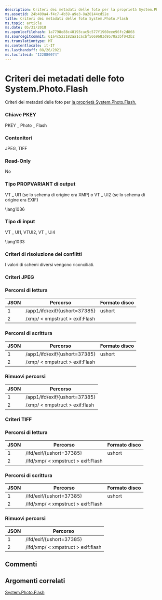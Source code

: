 ```yaml
---
description: Criteri dei metadati delle foto per la proprietà System.Photo.Flash.
ms.assetid: 24b400a4-f4c7-4b59-a9e3-8a20144cd52e
title: Criteri dei metadati delle foto System.Photo.Flash
ms.topic: article
ms.date: 05/31/2018
ms.openlocfilehash: 1a7798e88c40193cac5c577f1960eee96fc2d868
ms.sourcegitcommit: 61a4c522182aa1cacbf5669683d9570a3bf043b2
ms.translationtype: MT
ms.contentlocale: it-IT
ms.lasthandoff: 08/26/2021
ms.locfileid: "122880074"
---
```

# <a name="systemphotoflash-photo-metadata-policy"></a>Criteri dei metadati delle foto System.Photo.Flash

Criteri dei metadati delle foto per [la proprietà System.Photo.Flash.](../properties/props-system-photo-exposuretime.md)

### <a name="pkey"></a>Chiave PKEY

PKEY \_ Photo \_ Flash

### <a name="containers"></a>Contenitori

JPEG, TIFF

### <a name="read-only"></a>Read-Only

No

### <a name="output-propvariant-type"></a>Tipo PROPVARIANT di output

VT \_ UI1 (se lo schema di origine era XMP) o VT \_ UI2 (se lo schema di origine era EXIF)

\\lang1036

### <a name="input-type"></a>Tipo di input

VT \_ UI1, VTUI2, VT \_ UI4

\\lang1033

### <a name="conflict-resolution-policy"></a>Criteri di risoluzione dei conflitti

I valori di schemi diversi vengono riconciliati.

### <a name="jpeg-policy"></a>Criteri JPEG

### <a name="read-paths"></a>Percorsi di lettura



| JSON | Percorso                             | Formato disco |
|-------|----------------------------------|-------------|
| 1     | /app1/ifd/exif/{ushort=37385}    | ushort      |
| 2     | /xmp/ &lt; xmpstruct &gt; exif:Flash |             |



 

### <a name="write-paths"></a>Percorsi di scrittura



| JSON | Percorso                             | Formato disco |
|-------|----------------------------------|-------------|
| 1     | /app1/ifd/exif/{ushort=37385}    | ushort      |
| 2     | /xmp/ &lt; xmpstruct &gt; exif:Flash |             |



 

### <a name="remove-paths"></a>Rimuovi percorsi



| JSON | Percorso                             |
|-------|----------------------------------|
| 1     | /app1/ifd/exif/{ushort=37385}    |
| 2     | /xmp/ &lt; xmpstruct &gt; exif:flash |



 

### <a name="tiff-policies"></a>Criteri TIFF

### <a name="read-paths"></a>Percorsi di lettura



| JSON | Percorso                                 | Formato disco |
|-------|--------------------------------------|-------------|
| 1     | /ifd/exif/{ushort=37385}             | ushort      |
| 2     | /ifd/xmp/ &lt; xmpstruct &gt; exif:Flash |             |



 

### <a name="write-paths"></a>Percorsi di scrittura



| JSON | Percorso                                 | Formato disco |
|-------|--------------------------------------|-------------|
| 1     | /ifd/exif/{ushort=37385}             | ushort      |
| 2     | /ifd/xmp/ &lt; xmpstruct &gt; exif:Flash |             |



 

### <a name="remove-paths"></a>Rimuovi percorsi



| JSON | Percorso                                 |
|-------|--------------------------------------|
| 1     | /ifd/exif/{ushort=37385}             |
| 2     | /ifd/xmp/ &lt; xmpstruct &gt; exif:flash |



 

## <a name="remarks"></a>Commenti

## <a name="related-topics"></a>Argomenti correlati

<dl> <dt>

[System.Photo.Flash](../properties/props-system-photo-exposuretime.md)
</dt> </dl>

 

 
